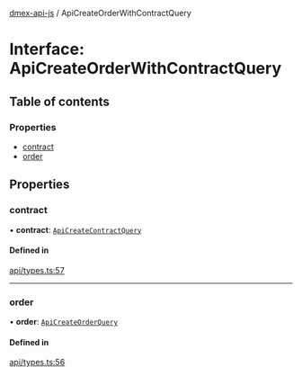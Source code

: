 [dmex-api-js](../README.md) / ApiCreateOrderWithContractQuery

# Interface: ApiCreateOrderWithContractQuery

## Table of contents

### Properties

- [contract](ApiCreateOrderWithContractQuery.md#contract)
- [order](ApiCreateOrderWithContractQuery.md#order)

## Properties

### contract

• **contract**: [`ApiCreateContractQuery`](ApiCreateContractQuery.md)

#### Defined in

[api/types.ts:57](https://github.com/dmex-app/node-api-js/blob/2403db6/src/api/types.ts#L57)

___

### order

• **order**: [`ApiCreateOrderQuery`](ApiCreateOrderQuery.md)

#### Defined in

[api/types.ts:56](https://github.com/dmex-app/node-api-js/blob/2403db6/src/api/types.ts#L56)
